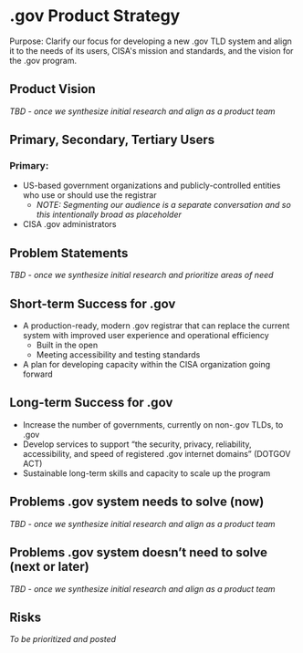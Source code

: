 # .gov Product Strategy
Purpose: Clarify our focus for developing a new .gov TLD system and align it to the needs of its users, CISA's mission and standards, and the vision for the .gov program.

## Product Vision
_TBD - once we synthesize initial research and align as a product team_

## Primary, Secondary, Tertiary Users
### Primary:
* US-based government organizations and publicly-controlled entities who use or should use the registrar
  * _NOTE: Segmenting our audience is a separate conversation and so this intentionally broad as placeholder_
* CISA .gov administrators


## Problem Statements
_TBD - once we synthesize initial research and prioritize areas of need_

## Short-term Success for .gov
* A production-ready, modern .gov registrar that can replace the current system with improved user experience and operational efficiency
  * Built in the open
  * Meeting accessibility and testing standards
* A plan for developing capacity within the CISA organization going forward

## Long-term Success for .gov
* Increase the number of governments, currently on non-.gov TLDs, to .gov
* Develop services to support “the security, privacy, reliability, accessibility, and speed of registered .gov internet domains” (DOTGOV ACT)
* Sustainable long-term skills and capacity to scale up the program

## Problems .gov system needs to solve (now)
_TBD - once we synthesize initial research and align as a product team_

## Problems .gov system doesn’t need to solve (next or later)
_TBD - once we synthesize initial research and align as a product team_

## Risks
_To be prioritized and posted_

